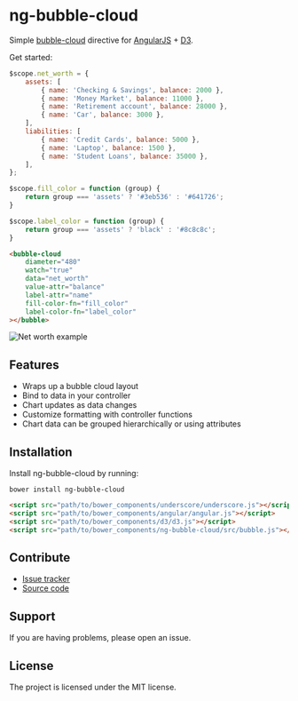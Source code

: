 ng-bubble-cloud
===============

Simple [bubble-cloud][bubble cloud] directive for [AngularJS][] + [D3][]. 

Get started:

```js
$scope.net_worth = {
    assets: [
        { name: 'Checking & Savings', balance: 2000 },
        { name: 'Money Market', balance: 11000 },
        { name: 'Retirement account', balance: 28000 },
        { name: 'Car', balance: 3000 },
    ],
	liabilities: [
        { name: 'Credit Cards', balance: 5000 },
        { name: 'Laptop', balance: 1500 },
        { name: 'Student Loans', balance: 35000 },
    ],
};

$scope.fill_color = function (group) {
    return group === 'assets' ? '#3eb536' : '#641726';
}

$scope.label_color = function (group) {
    return group === 'assets' ? 'black' : '#8c8c8c';
}
```

```html
<bubble-cloud
	diameter="480"
	watch="true"
	data="net_worth"
	value-attr="balance"
	label-attr="name"
	fill-color-fn="fill_color"
	label-color-fn="label_color"
></bubble>
```

![Net worth example][]

Features
--------

- Wraps up a bubble cloud layout
- Bind to data in your controller
- Chart updates as data changes
- Customize formatting with controller functions
- Chart data can be grouped hierarchically or using attributes


Installation
------------

Install ng-bubble-cloud by running:

	bower install ng-bubble-cloud


```html
<script src="path/to/bower_components/underscore/underscore.js"></script>
<script src="path/to/bower_components/angular/angular.js"></script>
<script src="path/to/bower_components/d3/d3.js"></script>
<script src="path/to/bower_components/ng-bubble-cloud/src/bubble.js"></script>
```


Contribute
----------

- [Issue tracker][issues]
- [Source code][source]


Support
-------

If you are having problems, please open an issue.


License
-------

The project is licensed under the MIT license.


[bubble cloud]: http://bl.ocks.org/mbostock/4063269
[AngularJS]: https://angularjs.org/
[D3]: http://d3js.org/
[Net worth example]: http://paulmelnikow.github.io/ng-bubble-cloud/net_worth.png
[issues]: https://github.com/paulmelnikow/ng-bubble-cloud/issues
[source]: https://github.com/paulmelnikow/ng-bubble-cloud
